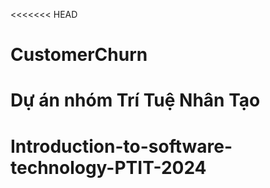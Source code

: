 <<<<<<< HEAD
# CustomerChurn
Dự án nhóm Trí Tuệ Nhân Tạo
=======
# Introduction-to-software-technology-PTIT-2024

